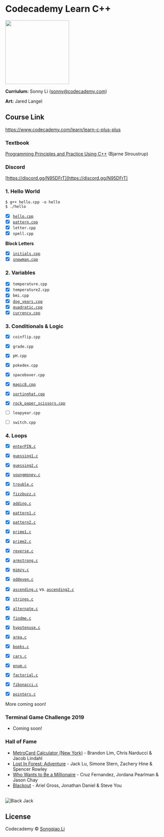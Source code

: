 # Codecademy Learn C++

<a href="https://www.codecademy.com" target="_blank"><img src="https://github.com/sonnynomnom/codecademy-learn-c-plus-plus/blob/master/logo.png" width=200;></a>

**Curriulum:** Sonny Li (sonny@codecademy.com) 

**Art:** Jared Langel

## Course Link ##

https://www.codecademy.com/learn/learn-c-plus-plus

### Textbook ###

[Programming Principles and Practice Using C++](https://www.amazon.com/Programming-Principles-Practice-Using-C/dp/0321543726#customerReviews) (Bjarne Stroustrup)

### Discord ###

[https://discord.gg/N95DFrT](https://discord.gg/N95DFrT)  


### 1. Hello World ###

```
$ g++ hello.cpp -o hello
$ ./hello
```

- [x] [`hello.cpp`](1-hello-world/hello.cpp)  
- [x] [`pattern.cpp`](1-hello-world/pattern.cpp)  
- [x] `letter.cpp`
- [x] `spell.cpp`

**Block Letters**

- [x] [`initials.cpp`](1-hello-world/block-letters/initials.cpp)  
- [x] [`snowman.cpp`](1-hello-world/block-letters/snowman.cpp)

### 2. Variables ###

- [x] `temperature.cpp`
- [x] `temperature2.cpp`
- [x] `bmi.cpp`
- [x] [`dog_years.cpp`](Programs/dog_years.cpp)
- [x] [`quadratic.cpp`](Programs/quadratic.cpp)
- [x] [`currency.cpp`](Programs/quadratic.cpp)

### 3. Conditionals & Logic ###

- [x] `coinflip.cpp`
- [x] `grade.cpp`
- [x] `pH.cpp`
- [x] `pokedex.cpp`
- [x] `spaceboxer.cpp`
- [x] [`magic8.cpp`](Programs/magic8.cpp)
- [x] [`sortinghat.cpp`](Programs/sortinghat.cpp)
- [x] [`rock_paper_scissors.cpp`](Programs/rock_paper_scissors.cpp)

- [ ] `leapyear.cpp`
- [ ] `switch.cpp`

### 4. Loops ###

- [x] [`enterPIN.c`](Programs/enterPIN.c)
- [x] [`guessing1.c`](Programs/guessing1.c)
- [x] [`guessing2.c`](Programs/guessing2.c)

- [x] [`youngmoney.c`](Programs/youngmoney.c)
- [x] [`trouble.c`](Programs/trouble.c)
- [x] [`fizzbuzz.c`](Programs/fizzbuzz.c)
- [x] [`adding.c`](Programs/adding.c)

- [x] [`pattern1.c`](Programs/pattern1.c)
- [x] [`pattern2.c`](Programs/pattern2.c)

- [x] [`prime1.c`](Programs/prime1.c)
- [x] [`prime2.c`](Programs/prime2.c)

- [x] [`reverse.c`](Programs/reverse.c)
- [x] [`armstrong.c`](Programs/armstrong.c)

- [x] [`mimzy.c`](Programs/mimzy.c)
- [x] [`oddeven.c`](Programs/oddeven.c)

- [x] [`ascending.c`](Programs/ascending1.c) vs. [`ascending2.c`](Programs/ascending2.c)

- [x] [`strings.c`](Programs/strings.c)
- [x] [`alternate.c`](Programs/alternate.c)
- [x] [`findme.c`](Programs/findme.c)


- [x] [`hypotenuse.c`](Programs/hypotenuse.c)
- [x] [`area.c`](Programs/area.c)

- [x] [`books.c`](Programs/books.c)
- [x] [`cars.c`](Programs/cars.c)

- [x] [`enum.c`](Programs/enum.c)

- [x] [`factorial.c`](Programs/factorial.c)
- [x] [`fibonacci.c`](Programs/fibonacci.c)

- [x] [`pointers.c`](Programs/pointers.c)

More coming soon!

### Terminal Game Challenge 2019 ###

* Coming soon!

### Hall of Fame ###

* [MetroCard Calculator (New York)](Projects/metrocard.c) - Brandon Lim, Chris Narducci & Jacob Lindahl
* [Lost In Forest: Adventure](Projects/lostinforest.c) - Jack Lu, Simone Stern, Zachery Hine & Spencer Rowley
* [Who Wants to Be a Millionaire](Projects/millionaire.c) - Cruz Fernandez, Jordana Pearlman & Jason Chay
* [Blackout](Projects/blackout.c) - Ariel Gross, Jonathan Daniel & Steve You

<br>

<img src="https://github.com/sonnynomnom/Introduction-to-Programming-in-C/blob/master/Projects/blackjack.png" alt="Black Jack" />

## License
Codecademy © [Songqiao Li](https://www.sonnyli.co)
